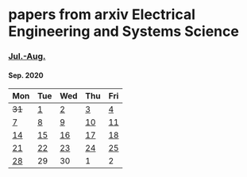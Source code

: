 # papers from arxiv Electrical Engineering and Systems Science

### [Jul.-Aug.](2020.md)




#### Sep. 2020
| Mon                           | Tue                           | Wed                           | Thu                           | Fri                           |
| ----------------------------- | ----------------------------- | ----------------------------- | ----------------------------- | ----------------------------- |
~~31~~ | [1](2020/202009/20200901.md)| [2](2020/202009/20200902.md)| [3](2020/202009/20200903.md) | [4](2020/202009/20200904.md)|
[7](2020/202009/20200907.md) | [8](2020/202009/20200908.md) | [9](2020/202009/20200909.md) | [10](2020/202009/20200910.md)  | [11](2020/202009/20200911.md) |
[14](2020/202009/20200914.md) | [15](2020/202009/20200915.md) | [16](2020/202009/20200916.md) | [17](2020/202009/20200917.md) | [18](2020/202009/20200918.md) |
[21](2020/202009/20200921.md) | [22](2020/202009/20200922.md) | [23](2020/202009/20200923.md) | [24](2020/202009/20200924.md) | [25](2020/202009/20200925.md) |
[28](2020/202009/20200928.md)  | 29 | 30 | 1  | 2  |